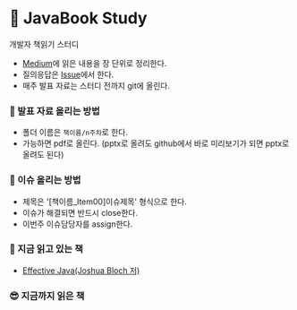 # :book: JavaBook Study
개발자 책읽기 스터디   
- [Medium](https://medium.com/javabook)에 읽은 내용을 장 단위로 정리한다.  
- 질의응답은 [Issue](https://github.com/kjsu0209/JavaBook/issues)에서 한다.  
- 매주 발표 자료는 스터디 전까지 git에 올린다.  

### :pencil: 발표 자료 올리는 방법   
- 폴더 이름은 ```책이름/n주차```로 한다.  
- 가능하면 pdf로 올린다. (pptx로 올려도 github에서 바로 미리보기가 되면 pptx로 올려도 된다)  

### :rocket: 이슈 올리는 방법  
- 제목은 '[책이름_Item00]이슈제목' 형식으로 한다.  
- 이슈가 해결되면 반드시 close한다.  
- 이번주 이슈담당자를 assign한다.  

### 👀 지금 읽고 있는 책  
- [Effective Java(Joshua Bloch 저)](https://github.com/kjsu0209/JavaBook/blob/main/Effective%20Java/README.md)  

### 😎 지금까지 읽은 책
